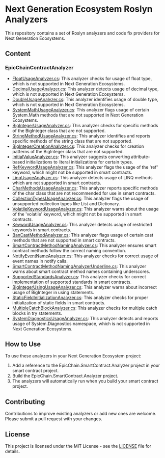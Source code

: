 # Next Generation Ecosystem Roslyn Analyzers

This repository contains a set of Roslyn analyzers and code fix providers for Next Generation Ecosystems.

## Content
### EpicChainContractAnalyzer

- [FloatUsageAnalyzer.cs](EpicChainContractAnalyzer/FloatUsageAnalyzer.cs): This analyzer checks for usage of float type, which is not supported in Next Generation Ecosystems.
- [DecimalUsageAnalyzer.cs](EpicChainContractAnalyzer/DecimalUsageAnalyzer.cs): This analyzer detects usage of decimal type, which is not supported in Next Generation Ecosystems.
- [DoubleUsageAnalyzer.cs](EpicChainContractAnalyzer/DoubleUsageAnalyzer.cs): This analyzer identifies usage of double type, which is not supported in Next Generation Ecosystems.
- [SystemMathUsageAnalyzer.cs](EpicChainContractAnalyzer/SystemMathUsageAnalyzer.cs): This analyzer flags usage of certain System.Math methods that are not supported in Next Generation Ecosystems.
- [BigIntegerUsageAnalyzer.cs](EpicChainContractAnalyzer/BigIntegerUsageAnalyzer.cs): This analyzer checks for specific methods of the BigInteger class that are not supported.
- [StringMethodUsageAnalyzer.cs](EpicChainContractAnalyzer/StringMethodUsageAnalyzer.cs): This analyzer identifies and reports specific methods of the string class that are not supported.
- [BigIntegerCreationAnalyzer.cs](EpicChainContractAnalyzer/BigIntegerCreationAnalyzer.cs): This analyzer checks for creation patterns of the BigInteger class that are not supported.
- [InitialValueAnalyzer.cs](EpicChainContractAnalyzer/InitialValueAnalyzer.cs): This analyzer suggests converting attribute-based initializations to literal initializations for certain types.
- [RefKeywordUsageAnalyzer.cs](EpicChainContractAnalyzer/RefKeywordUsageAnalyzer.cs): This analyzer flags the usage of the 'ref' keyword, which might not be supported in smart contracts.
- [LinqUsageAnalyzer.cs](EpicChainContractAnalyzer/LinqUsageAnalyzer.cs): This analyzer detects usage of LINQ methods which are not supported in smart contracts.
- [CharMethodsUsageAnalyzer.cs](EpicChainContractAnalyzer/CharMethodsUsageAnalyzer.cs): This analyzer reports specific methods of the char class that are not recommended for use in smart contracts.
- [CollectionTypesUsageAnalyzer.cs](EpicChainContractAnalyzer/CollectionTypesUsageAnalyzer.cs): This analyzer flags the usage of unsupported collection types like List and Dictionary.
- [VolatileKeywordUsageAnalyzer.cs](EpicChainContractAnalyzer/VolatileKeywordUsageAnalyzer.cs): This analyzer warns about the usage of the 'volatile' keyword, which might not be supported in smart contracts.
- [KeywordUsageAnalyzer.cs](EpicChainContractAnalyzer/KeywordUsageAnalyzer.cs): This analyzer detects usage of restricted keywords in smart contracts.
- [BanCastMethodAnalyzer.cs](EpicChainContractAnalyzer/BanCastMethodAnalyzer.cs): This analyzer flags usage of certain cast methods that are not supported in smart contracts.
- [SmartContractMethodNamingAnalyzer.cs](EpicChainContractAnalyzer/SmartContractMethodNamingAnalyzer.cs): This analyzer ensures smart contract methods follow the correct naming convention.
- [NotifyEventNameAnalyzer.cs](EpicChainContractAnalyzer/NotifyEventNameAnalyzer.cs): This analyzer checks for correct usage of event names in notify calls.
- [SmartContractMethodNamingAnalyzerUnderline.cs](EpicChainContractAnalyzer/SmartContractMethodNamingAnalyzerUnderline.cs): This analyzer warns about smart contract method names containing underscores.
- [SupportedStandardsAnalyzer.cs](EpicChainContractAnalyzer/SupportedStandardsAnalyzer.cs): This analyzer checks for correct implementation of supported standards in smart contracts.
- [BigIntegerUsingUsageAnalyzer.cs](EpicChainContractAnalyzer/BigIntegerUsingUsageAnalyzer.cs): This analyzer warns about incorrect usage of BigInteger in using statements.
- [StaticFieldInitializationAnalyzer.cs](EpicChainContractAnalyzer/StaticFieldInitializationAnalyzer.cs): This analyzer checks for proper initialization of static fields in smart contracts.
- [MultipleCatchBlockAnalyzer.cs](EpicChainContractAnalyzer/MultipleCatchBlockAnalyzer.cs): This analyzer checks for multiple catch blocks in try statements.
- [SystemDiagnosticsUsageAnalyzer.cs](EpicChainContractAnalyzer/SystemDiagnosticsUsageAnalyzer.cs): This analyzer detects and reports usage of System.Diagnostics namespace, which is not supported in Next Generation Ecosystems.

## How to Use

To use these analyzers in your Next Generation Ecosystem project:

1. Add a reference to the EpicChain.SmartContract.Analyzer project in your smart contract project.
2. Build the EpicChain.SmartContract.Analyzer project.
3. The analyzers will automatically run when you build your smart contract project.

## Contributing

Contributions to improve existing analyzers or add new ones are welcome. Please submit a pull request with your changes.

## License

This project is licensed under the MIT License - see the [LICENSE](LICENSE) file for details.
